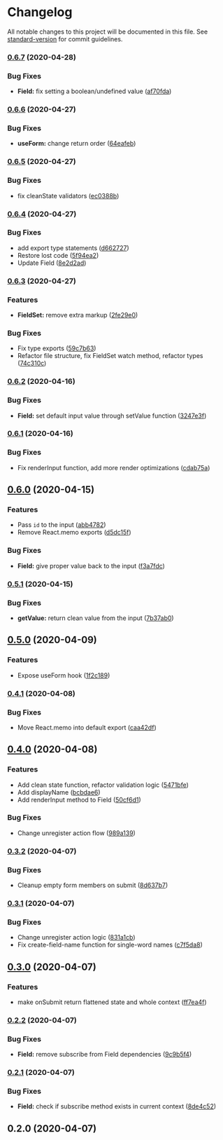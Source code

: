 # Changelog

All notable changes to this project will be documented in this file. See [standard-version](https://github.com/conventional-changelog/standard-version) for commit guidelines.

### [0.6.7](https://github.com/uStudioCompany/formfish/compare/v0.6.6...v0.6.7) (2020-04-28)


### Bug Fixes

* **Field:** fix setting a boolean/undefined value ([af70fda](https://github.com/uStudioCompany/formfish/commit/af70fda9a8777dd1fd6e57938f4a4299af7c1184))

### [0.6.6](https://github.com/uStudioCompany/formfish/compare/v0.6.5...v0.6.6) (2020-04-27)


### Bug Fixes

* **useForm:** change return order ([64eafeb](https://github.com/uStudioCompany/formfish/commit/64eafebb74a429ef8cd2b64c49c9db9d1c70a6f7))

### [0.6.5](https://github.com/uStudioCompany/formfish/compare/v0.6.4...v0.6.5) (2020-04-27)


### Bug Fixes

* fix cleanState validators ([ec0388b](https://github.com/uStudioCompany/formfish/commit/ec0388b42496a1db569cf1aee733253946e79274))

### [0.6.4](https://github.com/uStudioCompany/formfish/compare/v0.6.3...v0.6.4) (2020-04-27)


### Bug Fixes

* add export type statements ([d662727](https://github.com/uStudioCompany/formfish/commit/d662727a40ad3abd0c09f649d8112964b5e65616))
* Restore lost code ([5f94ea2](https://github.com/uStudioCompany/formfish/commit/5f94ea22508eb5eaa61a0fafbba236007cace8d6))
* Update Field ([8e2d2ad](https://github.com/uStudioCompany/formfish/commit/8e2d2ad430a85c3016fda9c793f13ac4acc92a9f))

### [0.6.3](https://github.com/uStudioCompany/formfish/compare/v0.6.2...v0.6.3) (2020-04-27)


### Features

* **FieldSet:** remove extra markup ([2fe29e0](https://github.com/uStudioCompany/formfish/commit/2fe29e043fba9a0e8eb209886a4c8b1566d8bb4c))


### Bug Fixes

* Fix type exports ([59c7b63](https://github.com/uStudioCompany/formfish/commit/59c7b63151b198a5483e741c5f0c796c6b5e0374))
* Refactor file structure, fix FieldSet watch method, refactor types ([74c310c](https://github.com/uStudioCompany/formfish/commit/74c310c48c218470439c4233ddff845b5bb46d7b))

### [0.6.2](https://github.com/uStudioCompany/formfish/compare/v0.6.1...v0.6.2) (2020-04-16)


### Bug Fixes

* **Field:** set default input value through setValue function ([3247e3f](https://github.com/uStudioCompany/formfish/commit/3247e3f2f3a6ec36ac8fd3baf4529b89a5b8c3ea))

### [0.6.1](https://github.com/uStudioCompany/formfish/compare/v0.6.0...v0.6.1) (2020-04-16)


### Bug Fixes

* Fix renderInput function, add more render optimizations ([cdab75a](https://github.com/uStudioCompany/formfish/commit/cdab75ae55ae4bf11d4844d77b1074a56b610bc3))

## [0.6.0](https://github.com/uStudioCompany/formfish/compare/v0.5.1...v0.6.0) (2020-04-15)


### Features

* Pass `id` to the input ([abb4782](https://github.com/uStudioCompany/formfish/commit/abb478282a1c0a98a3218e0112617e243fd79a98))
* Remove React.memo exports ([d5dc15f](https://github.com/uStudioCompany/formfish/commit/d5dc15ff197369fff57cd4ec016ea19e9bc18251))


### Bug Fixes

* **Field:** give proper value back to the input ([f3a7fdc](https://github.com/uStudioCompany/formfish/commit/f3a7fdc8943a9137d67845af4f61a53450fe4aa5))

### [0.5.1](https://github.com/uStudioCompany/formfish/compare/v0.5.0...v0.5.1) (2020-04-15)


### Bug Fixes

* **getValue:** return clean value from the input ([7b37ab0](https://github.com/uStudioCompany/formfish/commit/7b37ab0417d8fa1e9ef57daaab417fc43e7ff47e))

## [0.5.0](https://github.com/uStudioCompany/formfish/compare/v0.4.1...v0.5.0) (2020-04-09)


### Features

* Expose useForm hook ([1f2c189](https://github.com/uStudioCompany/formfish/commit/1f2c18905a77a0a1a15dc629327bbcc11902f723))

### [0.4.1](https://github.com/uStudioCompany/formfish/compare/v0.4.0...v0.4.1) (2020-04-08)


### Bug Fixes

* Move React.memo into default export ([caa42df](https://github.com/uStudioCompany/formfish/commit/caa42df92b311935b8db66eea29fc82db2d679d5))

## [0.4.0](https://github.com/uStudioCompany/formfish/compare/v0.3.2...v0.4.0) (2020-04-08)


### Features

* Add clean state function, refactor validation logic ([5471bfe](https://github.com/uStudioCompany/formfish/commit/5471bfef5e9f1903a443698a3a308ee6c29ad8e2))
* Add displayName ([bcbdae6](https://github.com/uStudioCompany/formfish/commit/bcbdae636be00cd3ae2090b619aca942fafd404c))
* Add renderInput method to Field ([50cf6d1](https://github.com/uStudioCompany/formfish/commit/50cf6d1459bf618337713cf2a57d2bd201e86e6b))


### Bug Fixes

* Change unregister action flow ([989a139](https://github.com/uStudioCompany/formfish/commit/989a139c7463fbe0a2500add9a40f67580ec17ae))

### [0.3.2](https://github.com/uStudioCompany/formfish/compare/v0.3.1...v0.3.2) (2020-04-07)


### Bug Fixes

* Cleanup empty form members on submit ([8d637b7](https://github.com/uStudioCompany/formfish/commit/8d637b7dbb8d02db4041b8206dbd599615a04a94))

### [0.3.1](https://github.com/uStudioCompany/formfish/compare/v0.3.0...v0.3.1) (2020-04-07)


### Bug Fixes

* Change unregister action logic ([831a1cb](https://github.com/uStudioCompany/formfish/commit/831a1cbe7bb8278c1c2873572dabdc305e8c8eb3))
* Fix create-field-name function for single-word names ([c7f5da8](https://github.com/uStudioCompany/formfish/commit/c7f5da8b134bbc90da1456142782c7647efc3160))

## [0.3.0](https://github.com/uStudioCompany/formfish/compare/v0.2.2...v0.3.0) (2020-04-07)


### Features

* make onSubmit return flattened state and whole context ([ff7ea4f](https://github.com/uStudioCompany/formfish/commit/ff7ea4f59bad6d830cd730afb857a40cf77166ee))

### [0.2.2](https://github.com/uStudioCompany/formfish/compare/v0.2.1...v0.2.2) (2020-04-07)


### Bug Fixes

* **Field:** remove subscribe from Field dependencies ([9c9b5f4](https://github.com/uStudioCompany/formfish/commit/9c9b5f4c6f553f31ec68e338f49cbe2a36ce36df))

### [0.2.1](https://github.com/uStudioCompany/formfish/compare/v0.2.0...v0.2.1) (2020-04-07)


### Bug Fixes

* **Field:** check if subscribe method exists in current context ([8de4c52](https://github.com/uStudioCompany/formfish/commit/8de4c520b1df2e8a2b0e7c3d0df867498eaf9248))

## 0.2.0 (2020-04-07)
